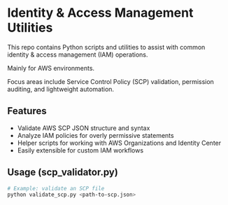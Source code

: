 # Identity & Access Management Utilities

This repo contains Python scripts and utilities to assist with common identity & access management (IAM) operations.

Mainly for AWS environments. 

Focus areas include Service Control Policy (SCP) validation, permission auditing, and lightweight automation.

## Features

- Validate AWS SCP JSON structure and syntax
- Analyze IAM policies for overly permissive statements
- Helper scripts for working with AWS Organizations and Identity Center
- Easily extensible for custom IAM workflows

## Usage (scp_validator.py)

```bash
# Example: validate an SCP file
python validate_scp.py <path-to-scp.json>
